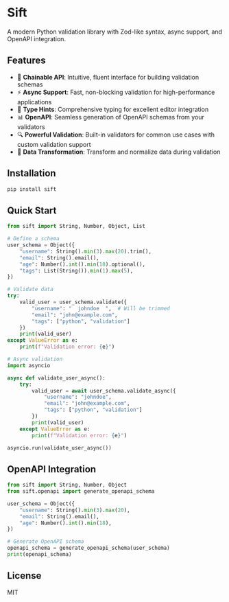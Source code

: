# Sift

A modern Python validation library with Zod-like syntax, async support, and OpenAPI integration.

## Features

- 🔄 **Chainable API**: Intuitive, fluent interface for building validation schemas
- ⚡ **Async Support**: Fast, non-blocking validation for high-performance applications
- 📝 **Type Hints**: Comprehensive typing for excellent editor integration
- 📊 **OpenAPI**: Seamless generation of OpenAPI schemas from your validators
- 🔍 **Powerful Validation**: Built-in validators for common use cases with custom validation support
- 🔧 **Data Transformation**: Transform and normalize data during validation

## Installation

```bash
pip install sift
```

## Quick Start

```python
from sift import String, Number, Object, List

# Define a schema
user_schema = Object({
    "username": String().min(3).max(20).trim(),
    "email": String().email(),
    "age": Number().int().min(18).optional(),
    "tags": List(String()).min(1).max(5),
})

# Validate data
try:
    valid_user = user_schema.validate({
        "username": "  johndoe  ",  # Will be trimmed
        "email": "john@example.com",
        "tags": ["python", "validation"]
    })
    print(valid_user)
except ValueError as e:
    print(f"Validation error: {e}")

# Async validation
import asyncio

async def validate_user_async():
    try:
        valid_user = await user_schema.validate_async({
            "username": "johndoe",
            "email": "john@example.com",
            "tags": ["python", "validation"]
        })
        print(valid_user)
    except ValueError as e:
        print(f"Validation error: {e}")

asyncio.run(validate_user_async())
```

## OpenAPI Integration

```python
from sift import String, Number, Object
from sift.openapi import generate_openapi_schema

user_schema = Object({
    "username": String().min(3).max(20),
    "email": String().email(),
    "age": Number().int().min(18),
})

# Generate OpenAPI schema
openapi_schema = generate_openapi_schema(user_schema)
print(openapi_schema)
```

## License

MIT

